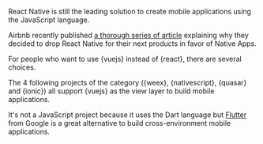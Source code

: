 React Native is still the leading solution to create mobile applications using the JavaScript language.

Airbnb recently published [a thorough series of article](https://medium.com/airbnb-engineering/react-native-at-airbnb-f95aa460be1c) explaining why they decided to drop React Native for their next products in favor of Native Apps.

For people who want to use {vuejs} instead of {react}, there are several choices.

The 4 following projects of the category ({weex}, {nativescript}, {quasar} and {ionic}) all support {vuejs} as the view layer to build mobile applications.

It's not a JavaScript project because it uses the Dart language but [Flutter](https://flutter.io/) from Google is a great alternative to build cross-environment mobile applications.
